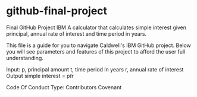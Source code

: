 # github-final-project
Final GitHub Project IBM 
A calculator that calculates simple interest given principal, annual rate of interest and time period in years.


This file is a guide for you to navigate Caldwell's IBM GitHub project. Below you will see parameters and features of this project to afford the user full understanding.

Input:
   p, principal amount
   t, time period in years
   r, annual rate of interest
Output
   simple interest = p*t*r


Code Of Conduct Type: Contributors Covenant
